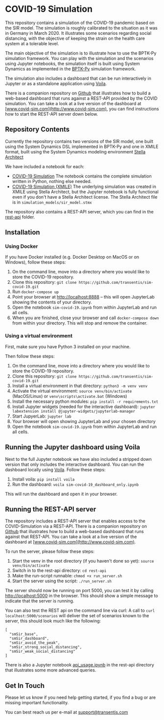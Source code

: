 # COVID-19 Simulation

This repository contains a simulation of the COVID-19 pandemic based on the SIR model. The simulation is roughly calibrated to the situation as it was in Germany in March 2020. It illustrates some scenarios regarding social distancing, with the objective of keeping the strain on the health care system at a tolerable level.

The main objective of the simulation is to illustrate how to use the BPTK-Py simulation framework. 
You can play with the simulation and the scenarios using Jupyter notebooks, the simulation itself is built using System Dynamics as implemented in the [BPTK-Py](http://bptk.transentis-labs.com) simulation framework.

The simulation also includes a dashboard that can be run interactively in Jupyter or as a standalone application using [Voila](https://voila.readthedocs.io). 

There is a companion repository on [Github](https://github.com/transentis/sim-covid-dashboard) that illustrates how to build a web-based dashboard that runs against a REST-API provided by the COVID simulation.  You can take a look at a live version of the dashboard at [www.covid-sim.com](http://www.covid-sim.com), you can find instructions how to start the REST-API server down below.

## Repository Contents

Currently the repository contains two versions of the SIR model, one built using the System Dynamics DSL implemented in BPTK-Py and one in XMILE format, built using the System Dynamics modeling environment [Stella Architect](http://www.iseesystems.com)

We have included a notebook for each:

* [COVID-19 Simulation](sim-covid-19.ipynb) The notebook contains the complete simulation written in Python, nothing else needed.
* [COVID-19 Simulation (XMILE)](sim-covid-19-xmile.ipynb) The underlying simulation was created in XMILE using Stella Architect, but the Jupyter notebook is fully functional even if you don't have a Stella Architect license. The Stella Architect file is in `simulation_models/sir_model.stmx`

The repository also contains a REST-API server, which you can find in the [rest-api](./rest-api) folder.

## Installation

### Using Docker

If you have Docker installed (e.g. Docker Desktop on MacOS or on Windows), follow these steps:

1. On the command line, move into a directory where you would like to store the COVID-19 repository. 
2. Clone this repository: `git clone https://github.com/transentis/sim-covid-19.git`
3. Run `docker-compose up`
4. Point your browser at [http://localhost:8888](http://localhost:8888) – this will open JupyterLab showing the contents of your directory. 
5. Open the notebook `sim-covid-19.ipynb` from within JupyterLab and run all cells.
6. When you are finished, close your browser and call `docker-compose down` from within your directory. This will stop and remove the container.

### Using a virtual environment

First, make sure you have Python 3 installed on your machine.

Then follow these steps:

1. On the command line, move into a directory where you would like to store the COVID-19 repository. 
2. Clone this repository: `git clone https://github.com/transentis/sim-covid-19.git`
3. Install a virtual environment in that directory: `python3 -m venv venv`
4. Activate the virtual environment: `source venv/bin/activate` (MacOS/Linux) or `venv\scripts\activate.bat` (Windows)
5. Install the necessary python modules: `pip install -r requirements.txt`
7. Install Jupyter widgets (needed for the interactive dashboard): `jupyter labextension install @jupyter-widgets/jupyterlab-manager`
8. Start JupyerLab: `jupyter lab`
9. Your browser will open showing JupyterLab and your chosen directory
10. Open the notebook `sim-covid-19.ipynb` from within JupyterLab and run all cells.

## Running the Jupyter dashboard using Voila

Next to the full Jupyter notebook we have also included a stripped down version that only includes the interactive dashboard. You can run the dashboard locally using [Voila](https://voila.readthedocs.io/en/stable/). Follow  these steps:

1. Install voila:    `pip install voila`
2. Run the dashboard: `voila sim-covid-19_dashboard_only.ipynb`

This will run the dashboard and open it in your browser.

## Running the REST-API server

The repository includes a REST-API server that enables access to the COVID-Simulation via a REST-API. There is a companion repository on [Github](https://github.com/transentis/sim-covid-dashboard) that illustrates how to build a web-based dashboard that runs against that REST-API.  You can take a look at a live version of the dashboard at [www.covid-sim.com](http://www.covid-sim.com).

To run the server, please follow these steps:

1. Start the venv in the root directory (if you haven't done so yet): `source venv/bin/activate`
2. Switch in to the rest-api directory: `cd rest-api`
3. Make the run-script runnable: `chmod +x run_server.sh`
4. Start the server using the script: `./run_server.sh`

The server should now be running on port 5000, you can test it by calling  [http://localhost:5000](http://localhost:5000) in the browser. This should show a simple message to indicate that the server is running.

You can also test the  REST api on the command line via curl: A call to `curl localhost:5000/scenarios` will deliver the set of scenarios known to the server, this should look much like the following:

```
[
  "smSir_base",
  "smSir_dashboard",
  "smSir_avoid_the_peak",
  "smSir_strong_social_distancing",
  "smSir_weak_social_distancing"
]
```

There is also a Jupyter notebook [api_usage.ipynb](./rest-api/api_usage.ipynb) in the rest-api directory that illustrates some more advanced queries.

## Get In Touch

Please let us know if you need help getting started, if you find a bug or are missing important functionality.

You can best reach us per e-mail at [support@transentis.com](mailto:support@transentis.com)
